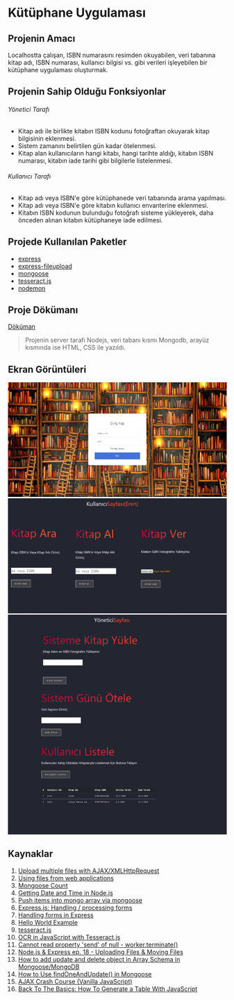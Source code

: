 # Kütüphane Uygulaması

## Projenin Amacı 
Localhostta çalışan, ISBN numarasını resimden okuyabilen, veri tabanına kitap adı, ISBN numarası, kullanıcı bilgisi vs. gibi verileri işleyebilen bir kütüphane uygulaması oluşturmak.

## Projenin Sahip Olduğu Fonksiyonlar
###### Yönetici Tarafı
- Kitap adı ile birlikte kitabın ISBN kodunu fotoğraftan okuyarak kitap bilgisinin eklenmesi.
- Sistem zamanını belirtilen gün kadar ötelenmesi.
- Kitap alan kullanıcıların hangi kitabı, hangi tarihte aldığı, kitabın ISBN numarası, kitabın iade tarihi gibi bilgilerle listelenmesi.

###### Kullanıcı Tarafı
- Kitap adı veya ISBN'e göre kütüphanede veri tabanında arama yapılması.
- Kitap adı veya ISBN'e göre kitabın kullanıcı envanterine eklenmesi.
- Kitabın ISBN kodunun bulunduğu fotoğrafı sisteme yükleyerek, daha önceden alınan kitabın kütüphaneye iade edilmesi.

## Projede Kullanılan Paketler
- [express](https://expressjs.com)
- [express-fileupload](https://www.npmjs.com/package/express-fileupload)
- [mongoose](https://mongoosejs.com)
- [tesseract.js](https://github.com/naptha/tesseract.js#installation)
- [nodemon](https://www.npmjs.com/package/nodemon)

## Proje Dökümanı
[Döküman](https://www.dropbox.com/s/16o1yfhsh96erup/YazlabII-Proje1.pdf?dl=0)
> Projenin server tarafı Nodejs, veri tabanı kısmı Mongodb, arayüz kısmında ise HTML, CSS ile yazıldı.

## Ekran Görüntüleri
![loginPage](ss/login.png)
<br>
![userPage](ss/user.png)
<br>
![admiPage](ss/admin.png)

## Kaynaklar
1. [Upload multiple files with AJAX/XMLHttpRequest](https://www.youtube.com/watch?v=dBIfkRzJGOM)
2. [Using files from web applications](https://developer.mozilla.org/en-US/docs/Web/API/File/Using_files_from_web_applications)
3. [Mongoose Count](https://kb.objectrocket.com/mongo-db/mongoose-count-726#countdocuments%2528%2529+and+estimateddocumentcount%2528%2529)
4. [Getting Date and Time in Node.js](https://usefulangle.com/post/187/nodejs-get-date-time)
5. [Push items into mongo array via mongoose
](https://stackoverflow.com/questions/33049707/push-items-into-mongo-array-via-mongoose)
6. [Express.js: Handling / processing forms](https://www.hacksparrow.com/webdev/express/handling-processing-forms.html)
7. [Handling forms in Express
](https://flaviocopes.com/express-forms/)
8. [Hello World Example](https://expressjs.com/en/starter/hello-world.html)
9. [tesseract.js](https://github.com/naptha/tesseract.js#installation)
10. [OCR in JavaScript with Tesseract.js](https://dev.to/yvonnickfrin/ocr-in-javascript-with-tesseract-hnl)
11. [Cannot read property 'send' of null - worker.terminate()](https://github.com/naptha/tesseract.js/issues/400)
12. [Node.js & Express ep. 18 - Uploading Files & Moving Files](https://www.youtube.com/watch?v=tySR7gXYfyI)
13. [How to add update and delete object in Array Schema in Mongoose/MongoDB](https://tech-blog.maddyzone.com/node.js/add-update-delete-object-array-schema-mongoosemongodb)
14. [How to Use findOneAndUpdate() in Mongoose](https://mongoosejs.com/docs/tutorials/findoneandupdate.html)
15. [AJAX Crash Course (Vanilla JavaScript)](https://www.youtube.com/watch?v=82hnvUYY6QA)
16. [Back To The Basics: How To Generate a Table With JavaScript](https://www.valentinog.com/blog/html-table/)
